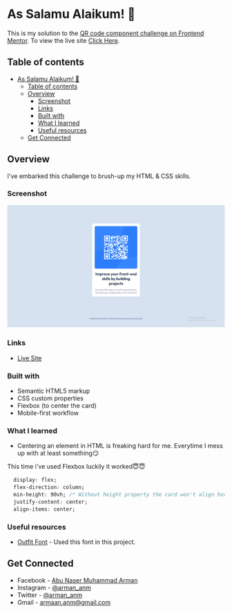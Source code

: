 # As Salamu Alaikum! 👋 

This is my solution to the [QR code component challenge on Frontend Mentor](https://www.frontendmentor.io/challenges/qr-code-component-iux_sIO_H). To view the live site [Click Here](https://arman-anm.github.io/qr-code-component-main/).

## Table of contents

- [As Salamu Alaikum! 👋](#as-salamu-alaikum-)
  - [Table of contents](#table-of-contents)
  - [Overview](#overview)
    - [Screenshot](#screenshot)
    - [Links](#links)
    - [Built with](#built-with)
    - [What I learned](#what-i-learned)
    - [Useful resources](#useful-resources)
  - [Get Connected](#get-connected)
## Overview
I've embarked this challenge to brush-up my HTML & CSS skills.

### Screenshot

![Screenshot of my finished product](./design/screenshot.png) 

### Links

-  [Live Site](https://arman-anm.github.io/qr-code-component-main/)
 
### Built with

- Semantic HTML5 markup
- CSS custom properties
- Flexbox (to center the card)
- Mobile-first workflow

### What I learned
- Centering an element in HTML is freaking hard for me. Everytime I mess up with at least something😏

This time i've used Flexbox luckily it worked😇😇

```css
  display: flex;
  flex-direction: column;
  min-height: 90vh; /* Without height property the card won't align horizontally */
  justify-content: center;
  align-items: center;
```

### Useful resources

- [Outfit Font](https://fonts.google.com/specimen/Outfit) - Used this font in this project.

## Get Connected 

- Facebook - [Abu Naser Muhammad Arman](https://www.facebook.com/armaan.anm)
- Instagram - [@arman_anm](https://www.instagram.com/arman_anm/)
- Twitter - [@arman_anm](https://twitter.com/arman_anm)
- Gmail - <armaan.anm@gmail.com>